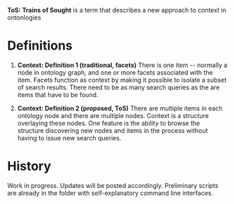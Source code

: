 
**ToS: Trains of Sought** is a term that describes a new approach to context in ontonlogies


Definitions
===========

1. **Context: Definition 1 (traditional, facets)** 
	There is one item -- normally a node in ontology graph,  and one or more facets associated with the item. Facets function as context by making it possible to isolate a subset of search results.  There need to be as many search queries as the are items that have to be found. 

2. **Context: Definition 2 (proposed, ToS)** 
	There are multiple items in each ontology node and there are multiple nodes.  Context is a structure overlaying these nodes.  One feature is the ability to browse the structure discovering new nodes and items in the process without having to issue new search queries. 


History 
===========
Work in progress. Updates will be posted accordingly.  Preliminary scripts are already in the folder with self-explanatory command line interfaces.




